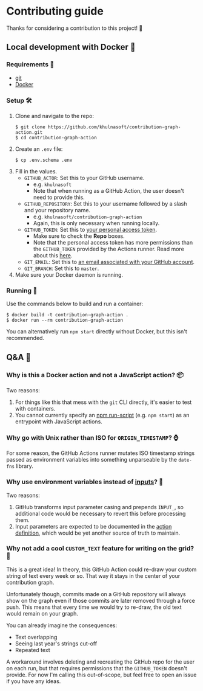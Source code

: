 # Contributing guide

Thanks for considering a contribution to this project! 🙏

## Local development with Docker 🐳

### Requirements 📝

- [git](https://git-scm.com)
- [Docker](https://docs.docker.com/get-docker/)

### Setup 🛠

1. Clone and navigate to the repo:
   ```console
   $ git clone https://github.com/khulnasoft/contribution-graph-action.git
   $ cd contribution-graph-action
   ```
1. Create an `.env` file:
   ```console
   $ cp .env.schema .env
   ```
1. Fill in the values.
   - `GITHUB_ACTOR`: Set this to your GitHub username.
     - e.g. `khulnasoft`
     - Note that when running as a GitHub Action, the user doesn't need to provide this.
   - `GITHUB_REPOSITORY`: Set this to your username followed by a slash and your repository name.
     - e.g. `khulnasoft/contribution-graph-action`
     - Again, this is only necessary when running locally.
   - `GITHUB_TOKEN`: Set this to [your personal access token](https://docs.github.com/en/authentication/keeping-your-account-and-data-secure/creating-a-personal-access-token).
     - Make sure to check the **Repo** boxes.
     - Note that the personal access token has more permissions than the `GITHUB_TOKEN` provided by the Actions runner. Read more about this [here](https://docs.github.com/en/actions/security-guides/automatic-token-authentication#permissions-for-the-github_token).
   - `GIT_EMAIL`: Set this to [an email associated with your GitHub account](https://github.com/settings/emails).
   - `GIT_BRANCH`: Set this to `master`.
1. Make sure your Docker daemon is running.

### Running 👟

Use the commands below to build and run a container:

```console
$ docker build -t contribution-graph-action .
$ docker run --rm contribution-graph-action
```

You can alternatively run `npm start` directly without Docker, but this isn't recommended.

## Q&A 🤔

### Why is this a Docker action and not a JavaScript action? 📦

Two reasons:

1. For things like this that mess with the `git` CLI directly, it's easier to test with containers.
1. You cannot currently specify an [npm run-script](https://docs.npmjs.com/cli/run-script) (e.g. `npm start`) as an entrypoint with JavaScript actions.

### Why go with Unix rather than ISO for `ORIGIN_TIMESTAMP`? ⌚

For some reason, the GitHub Actions runner mutates ISO timestamp strings passed as environment variables into something unparseable by the `date-fns` library.

### Why use environment variables instead of [inputs][inputs]? 🔌

[inputs]: https://docs.github.com/en/actions/creating-actions/metadata-syntax-for-github-actions#inputs

Two reasons:

1. GitHub transforms input parameter casing and prepends `INPUT_`, so additional code would be necessary to revert this before processing them.
1. Input parameters are expected to be documented in the [action definition](../action.yml), which would be yet another source of truth to maintain.

### Why not add a cool `CUSTOM_TEXT` feature for writing on the grid? 🎨

This is a great idea! In theory, this GitHub Action could re-draw your custom string of text every week or so. That way it stays in the center of your contribution graph.

Unfortunately though, commits made on a GitHub repository will always show on the graph even if those commits are later removed through a force push. This means that every time we would try to re-draw, the old text would remain on your graph.

You can already imagine the consequences:

- Text overlapping
- Seeing last year's strings cut-off
- Repeated text

A workaround involves deleting and recreating the GitHub repo for the user on each run, but that requires permissions that the `GITHUB_TOKEN` doesn't provide. For now I'm calling this out-of-scope, but feel free to open an issue if you have any ideas.
